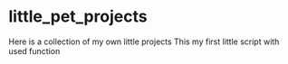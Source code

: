# little_pet_projects
Here is a collection of my own little projects
This my first little script with used function 
